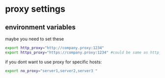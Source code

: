 # proxy settings #

## environment variables ##
maybe you need to set these
```bash
export http_proxy="http://company.proxy:1234"
export https_proxy="https://company.proxy:1234" #could be same as http_proxy
```
if you dont want to use proxy for specific hosts:
```bash
export no_proxy="server1,server2,server3 "
```

